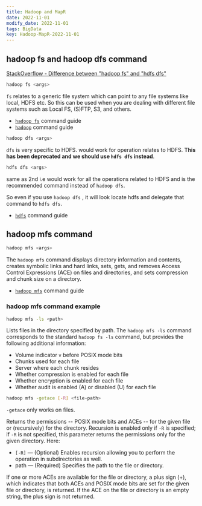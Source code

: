 ```yaml
---
title: Hadoop and MapR
date: 2022-11-01
modify_date: 2022-11-01
tags: BigData
key: Hadoop-MapR-2022-11-01
---
```


## hadoop fs and hadoop dfs command

[StackOverflow - Difference between "hadoop fs" and "hdfs dfs"](https://stackoverflow.com/questions/18142960/whats-the-difference-between-hadoop-fs-shell-commands-and-hdfs-dfs-shell-co)

```sh
hadoop fs <args>
```

`fs` relates to a generic file system which can point to any file systems like local, HDFS etc. So this can be used when you are dealing with different file systems such as Local FS, (S)FTP, S3, and others.

- [`hadoop fs`](https://hadoop.apache.org/docs/stable/hadoop-project-dist/hadoop-common/FileSystemShell.html) command guide
- [`hadoop`](https://hadoop.apache.org/docs/stable/hadoop-project-dist/hadoop-common/CommandsManual.html) command guide

<!--more-->

```sh
hadoop dfs <args>
```

`dfs` is very specific to HDFS. would work for operation relates to HDFS. **This has been deprecated and we should use `hdfs dfs` instead**.

```sh
hdfs dfs <args>
```

same as 2nd i.e would work for all the operations related to HDFS and is the recommended command instead of `hadoop dfs`.

So even if you use `hadoop dfs` , it will look locate hdfs and delegate that command to `hdfs dfs`.

- [`hdfs`](https://hadoop.apache.org/docs/stable/hadoop-project-dist/hadoop-hdfs/HDFSCommands.html) command guide

## hadoop mfs command

```sh
hadoop mfs <args>
```

The `hadoop mfs` command displays directory information and contents, creates symbolic links and hard links, sets, gets, and removes Access Control Expressions (ACE) on files and directories, and sets compression and chunk size on a directory.

- [`hadoop mfs`](https://docs.datafabric.hpe.com/70/ReferenceGuide/hadoop-mfs.html) command guide

### hadoop mfs command example

```sh
hadoop mfs -ls <path>
```

Lists files in the directory specified by path. The `hadoop mfs -ls` command corresponds to the standard `hadoop fs -ls` command, but provides the following additional information:

- Volume indicator `v` before POSIX mode bits
- Chunks used for each file
- Server where each chunk resides
- Whether compression is enabled for each file
- Whether encryption is enabled for each file
- Whether audit is enabled (A) or disabled (U) for each file

```sh
hadoop mfs -getace [-R] <file-path>
```

`-getace` only works on files.

Returns the permissions -- POSIX mode bits and ACEs -- for the given file or (recursively) for the directory. Recursion is enabled only if `-R` is specified; if `-R` is not specified, this parameter returns the permissions only for the given directory. Here:

- `[-R]` — (Optional) Enables recursion allowing you to perform the operation in subdirectories as well.
- path — (Required) Specifies the path to the file or directory.

If one or more ACEs are available for the file or directory, a plus sign (+), which indicates that both ACEs and POSIX mode bits are set for the given file or directory, is returned. If the ACE on the file or directory is an empty string, the plus sign is not returned.